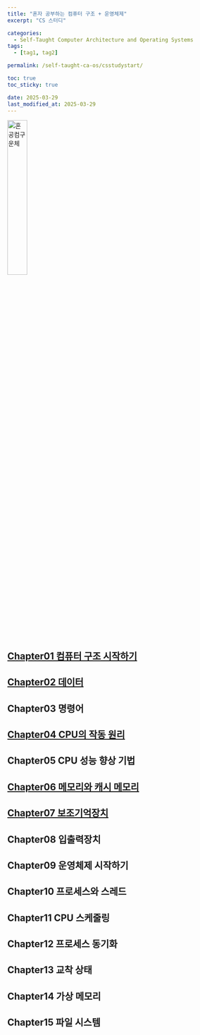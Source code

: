```yaml
---
title: "혼자 공부하는 컴퓨터 구조 + 운영체제"
excerpt: "CS 스터디"

categories:
  - Self-Taught Computer Architecture and Operating Systems
tags:
  - [tag1, tag2]

permalink: /self-taught-ca-os/csstudystart/

toc: true
toc_sticky: true

date: 2025-03-29
last_modified_at: 2025-03-29
---
```


<img src="https://contents.kyobobook.co.kr/sih/fit-in/458x0/pdt/9791162243091.jpg" width="30%" height="30%" alt="혼공컴구운체">

## [Chapter01 컴퓨터 구조 시작하기](https://projectmiluju.github.io/self-taught-ca-os/computer-architecture/)
## [Chapter02 데이터](https://projectmiluju.github.io/self-taught-ca-os/data/)
## Chapter03 명령어
## [Chapter04 CPU의 작동 원리](https://projectmiluju.github.io/self-taught-ca-os/cpu/)
## Chapter05 CPU 성능 향상 기법
## [Chapter06 메모리와 캐시 메모리](https://projectmiluju.github.io/self-taught-ca-os/memory/)
## [Chapter07 보조기억장치](https://projectmiluju.github.io/self-taught-ca-os/auxiliary-storage/)
## Chapter08 입출력장치
## Chapter09 운영체제 시작하기
## Chapter10 프로세스와 스레드
## Chapter11 CPU 스케줄링
## Chapter12 프로세스 동기화
## Chapter13 교착 상태
## Chapter14 가상 메모리
## Chapter15 파일 시스템